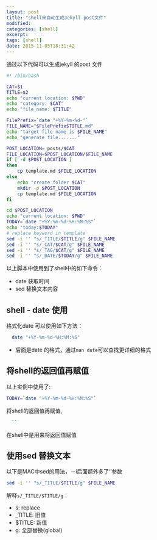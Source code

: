 ```yaml
---
layout: post
title: "shell来自动生成Jekyll post文件"
modified:
categories: [shell]
excerpt:
tags: [shell]
date: 2015-11-05T18:31:42
---
```


通过以下代码可以生成jekyll 的post 文件

```sh
#! /bin/bash

CAT=$1
TITLE=$2
echo "current location: $PWD"
echo "category: $CAT"
echo "file_name: $TITLE"

FilePrefix=`date "+%Y-%m-%d-"`
FILE_NAME="$FilePrefix$TITLE.md"
echo "target file name is $FILE_NAME"
echo "generate file......."

POST_LOCATION=_posts/$CAT
FILE_LOCATION=$POST_LOCATION/$FILE_NAME
if [ -d $POST_LOCATION ]
then
    cp template.md $FILE_LOCATION
else
    echo "create folder $CAT"
    mkdir -p $POST_LOCATION
    cp template.md $FILE_LOCATION
fi

cd $POST_LOCATION
echo "current location: $PWD"
TODAY=`date "+%Y-%m-%d-%H:%M:%S"`
echo "today:$TODAY"
# replace keyword in template
sed -i '' "s/_TITLE/$TITLE/g" $FILE_NAME
sed -i '' "s/_CAT/$CAT/g" $FILE_NAME
sed -i '' "s/_TAG/$CAT/g" $FILE_NAME
sed -i '' "s/_DATE/$TODAY/g" $FILE_NAME

```

以上脚本中使用到了shell中的如下命令：

- date 获取时间
- sed 替换文本内容

## shell - date 使用

格式化date 可以使用如下方法：


```sh
  date "+%Y-%m-%d-%H:%M:%S"
```

+ 后面是date 的格式，通过```man date```可以查找更详细的格式

## 将shell的返回值再赋值

以上实例中使用了:

```sh
TODAY=`date "+%Y-%m-%d-%H:%M:%S"`
```
将shell的返回值再赋值,

```sh
  ``
```  
在shell中是用来将返回值赋值

## 使用sed 替换文本

以下是MAC中sed的用法，－i后面额外多了‘’参数

```sh
sed -i '' "s/_TITLE/$TITLE/g" $FILE_NAME
```

解释```s/_TITLE/$TITLE/g```：

- s: replace
- _TITLE: 旧值
- $TITLE: 新值
- g: 全部替换(global)
